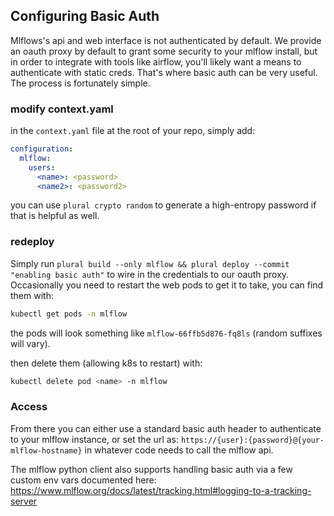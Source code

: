 ## Configuring Basic Auth

Mlflows's api and web interface is not authenticated by default.  We provide an oauth proxy by default to grant some security to your mlflow install, but in order to integrate with tools like airflow, you'll likely want a means to authenticate with static creds.  That's where basic auth can be very useful. The process is fortunately simple.

### modify context.yaml

in the `context.yaml` file at the root of your repo, simply add:

```yaml
configuration:
  mlflow:
    users:
      <name>: <password>
      <name2>: <password2>
```
you can use `plural crypto random` to generate a high-entropy password if that is helpful as well.

### redeploy

Simply run `plural build --only mlflow && plural deploy --commit "enabling basic auth"` to wire in the credentials to our oauth proxy.  Occasionally you need to restart the web pods to get it to take, you can find them with:

```sh
kubectl get pods -n mlflow
```

the pods will look something like `mlflow-66ffb5d876-fq8ls` (random suffixes will vary).

then delete them (allowing k8s to restart) with:

```sh
kubectl delete pod <name> -n mlflow
```

### Access

From there you can either use a standard basic auth header to authenticate to your mlflow instance, or set the url as: `https://{user}:{password}@{your-mlflow-hostname}` in whatever code needs to call the mlflow api.

The mlflow python client also supports handling basic auth via a few custom env vars documented here: https://www.mlflow.org/docs/latest/tracking.html#logging-to-a-tracking-server